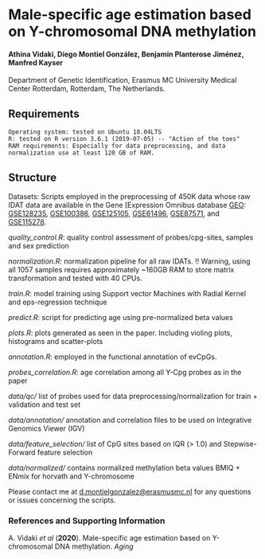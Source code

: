 
# Male-specific age estimation based on Y-chromosomal DNA methylation


#### Athina Vidaki, Diego Montiel González, Benjamin Planterose Jiménez, Manfred Kayser
Department of Genetic Identification, Erasmus MC University Medical Center Rotterdam, Rotterdam, The Netherlands.

## Requirements

    Operating system: tested on Ubuntu 18.04LTS
    R: tested on R version 3.6.1 (2019-07-05) -- "Action of the toes"
    RAM requirements: Especially for data preprocessing, and data normalization use at least 120 GB of RAM.


## Structure
    
Datasets: Scripts employed in the preprocessing of 450K data whose raw IDAT data are available in the Gene [Expression Omnibus database  [GEO](https://www.ncbi.nlm.nih.gov/geo/): [GSE128235](https://www.ncbi.nlm.nih.gov/geo/query/acc.cgi?acc=GSE128235), [GSE100386](https://www.ncbi.nlm.nih.gov/geo/query/acc.cgi?acc=GSE100386), [GSE125105](https://www.ncbi.nlm.nih.gov/geo/query/acc.cgi?acc=GSE125105), [GSE61496](https://www.ncbi.nlm.nih.gov/geo/query/acc.cgi?acc=GSE61496), [GSE87571](https://www.ncbi.nlm.nih.gov/geo/query/acc.cgi?acc=GSE87571), and [GSE115278](https://www.ncbi.nlm.nih.gov/geo/query/acc.cgi?acc=GSE115278).


*quality_control.R*: quality control assessment of probes/cpg-sites, samples and sex prediction

*normalization.R*: normalization pipeline for all raw IDATs. !! Warning, using all 1057 samples requires approximately ~160GB RAM to store matrix transformation and tested with 40 CPUs.

*train.R*: model training using Support vector Machines with Radial Kernel and eps-regression technique

*predict.R*: script for predicting age using pre-normalized beta values

*plots.R*: plots generated as seen in the paper. Including violing plots, histograms and scatter-plots

*annotation.R*: employed in the functional annotation of evCpGs.

*probes_correlation.R*: age correlation among all Y-Cpg probes as in the paper

*data/qc/* list of probes used for data preprocessing/normalization for train + validation and test set

*data/annotation/* annotation and correlation files to be used on Integrative Genomics Viewer (IGV)

*data/feature_selection/* list of CpG sites based on IQR (> 1.0) and Stepwise-Forward feature selection

*data/normalized/* contains normalized methylation beta values BMIQ + ENmix for horvath and Y-chromosome


Please contact me at d.montielgonzalez@erasmusmc.nl for any questions or issues concerning the scripts.

### References and Supporting Information
A. Vidaki *et al* (**2020**). Male-specific age estimation based on Y-chromosomal DNA methylation. *Aging*



